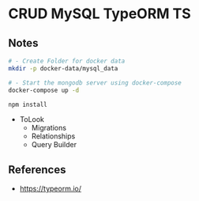 # CRUD MySQL TypeORM TS

## Notes

```sh
# - Create Folder for docker data
mkdir -p docker-data/mysql_data

# - Start the mongodb server using docker-compose
docker-compose up -d

npm install
```

- ToLook
  - Migrations
  - Relationships
  - Query Builder

## References

- https://typeorm.io/
